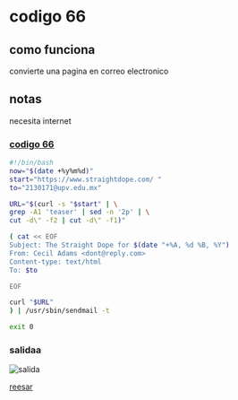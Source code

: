 # codigo 66
## como funciona
convierte una pagina en correo electronico

## notas
necesita internet

### [codigo 66](Recipes/66getDope.sh)

```bash
#!/bin/bash
now="$(date +%y%m%d)"
start="https://www.straightdope.com/ "
to="2130171@upv.edu.mx"   

URL="$(curl -s "$start" | \
grep -A1 'teaser' | sed -n '2p' | \
cut -d\" -f2 | cut -d\" -f1)"

( cat << EOF
Subject: The Straight Dope for $(date "+%A, %d %B, %Y")
From: Cecil Adams <dont@reply.com>
Content-type: text/html
To: $to

EOF

curl "$URL"
) | /usr/sbin/sendmail -t

exit 0
```
### salidaa 
![salida](Salidas/66.png)

[reesar](README.md)